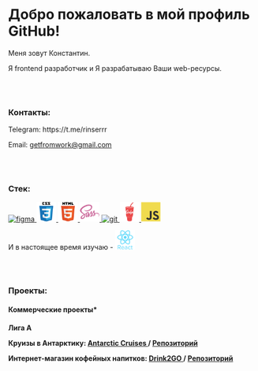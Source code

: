 <h1 aling="center">Добро пожаловать в мой профиль GitHub!</h1>

<p align="left">Меня зовут Константин.</p>
<p align="left">Я frontend разработчик и Я разрабатываю Ваши web-ресурсы.</p>

<br><br>

<h3 align="left">Контакты:</h3>
<p align="left">
  Telegram: https://t.me/rinserrr
</p>
<p align="left">
  Email: <a href="mailto:getfromwork@gmail.com">getfromwork@gmail.com</a>
</p>

<br><br>

<h3 align="left">Стек:</h3>
<p align="left"> 
  <a href="https://www.figma.com/" target="_blank" rel="noreferrer"> <img src="https://www.vectorlogo.zone/logos/figma/figma-icon.svg" alt="figma" width="40" height="40"/> </a>
  <a href="https://www.w3schools.com/css/" target="_blank" rel="noreferrer"> <img src="https://raw.githubusercontent.com/devicons/devicon/master/icons/css3/css3-original-wordmark.svg" alt="css3" width="40" height="40"/> </a> 
  <a href="https://www.w3.org/html/" target="_blank" rel="noreferrer"> <img src="https://raw.githubusercontent.com/devicons/devicon/master/icons/html5/html5-original-wordmark.svg" alt="html5" width="40" height="40"/> </a>
  <a href="https://sass-lang.com" target="_blank" rel="noreferrer"> <img src="https://raw.githubusercontent.com/devicons/devicon/master/icons/sass/sass-original.svg" alt="sass" width="40" height="40"/> </a>
  <a href="https://git-scm.com/" target="_blank" rel="noreferrer"> <img src="https://www.vectorlogo.zone/logos/git-scm/git-scm-icon.svg" alt="git" width="40" height="40"/> </a> 
  <a href="https://gulpjs.com" target="_blank" rel="noreferrer"> <img src="https://raw.githubusercontent.com/devicons/devicon/master/icons/gulp/gulp-plain.svg" alt="gulp" width="40" height="40"/> </a>
  <a href="https://developer.mozilla.org/en-US/docs/Web/JavaScript" target="_blank" rel="noreferrer"> <img src="https://raw.githubusercontent.com/devicons/devicon/master/icons/javascript/javascript-original.svg" alt="javascript" width="40" height="40"/> </a> 
</p>

<p align="left">И в настоящее время изучаю - 
  <a aling="middle" href="https://reactjs.org/" target="_blank" rel="noreferrer"> <img src="https://raw.githubusercontent.com/devicons/devicon/master/icons/react/react-original-wordmark.svg" alt="react" width="40" height="40"/> </a>
</p>

<br><br>

<h3 align="left">Проекты:</h3>
<h4> Коммерческие проекты*<h4>
  <p>Лига А</p>
  <p>Круизы в Антарктику: <a href="https://rinserrr.github.io/antarctic-cruises/"> Antarctic Сruises </a> / <a href="https://github.com/rinserrr/antarctic-cruises">Репозиторий</a><br>
  <p>Интернет-магазин кофейных напитков: <a href="https://rinserrr.github.io/drink2go/"> Drink2GO </a> / <a href="https://github.com/rinserrr/drink2go">Репозиторий</a><br>
 

<br>
<br>
